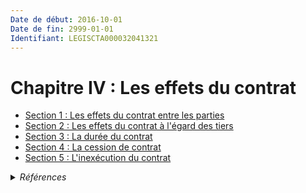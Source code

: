 ```yaml
---
Date de début: 2016-10-01
Date de fin: 2999-01-01
Identifiant: LEGISCTA000032041321
---
```


<h1>Chapitre IV : Les effets du contrat</h1>

- [Section 1 : Les effets du contrat entre les parties](section_1/README.md)
- [Section 2 : Les effets du contrat à l'égard des tiers](section_2/README.md)
- [Section 3 : La durée du contrat](section_3/README.md)
- [Section 4 : La cession de contrat](section_4/README.md)
- [Section 5 : L'inexécution du contrat](section_5/README.md)

<details>
  <summary><em>Références</em></summary>

  <h2>Articles faisant référence à la section</h2>
  
  <ul>
    <li>
      <a href="https://legal.tricoteuses.fr//redirection/LEGIARTI000032006591?vers=git&vers=legifrance">Ordonnance n° 2016-131 du 10 février 2016 portant réforme du droit des contrats, du régime général et de la preuve des obligations - article 2 ENTIEREMENT_MODIF</a> MODIFIE source
    </li>
  </ul>
</details>
